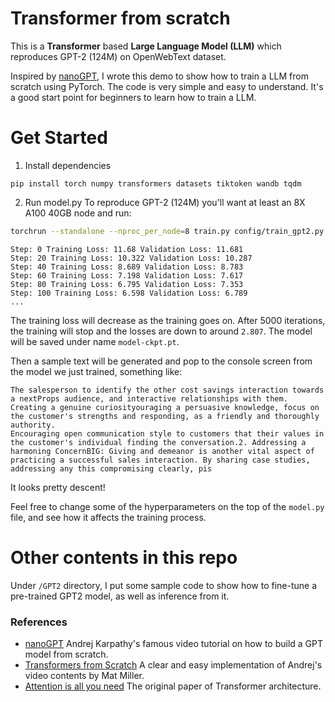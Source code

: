 # Transformer from scratch

This is a **Transformer** based **Large Language Model (LLM)** which reproduces GPT-2 (124M) on OpenWebText dataset.

Inspired by [nanoGPT](https://github.com/karpathy/nanoGPT), I wrote this demo to show how to train a LLM from scratch using PyTorch. 
The code is very simple and easy to understand. It's a good start point for beginners to learn how to train a LLM.


# Get Started

1. Install dependencies

```
pip install torch numpy transformers datasets tiktoken wandb tqdm
```
2. Run model.py
To reproduce GPT-2 (124M) you'll want at least an 8X A100 40GB node and run:

```sh
torchrun --standalone --nproc_per_node=8 train.py config/train_gpt2.py
```

``` 
Step: 0 Training Loss: 11.68 Validation Loss: 11.681
Step: 20 Training Loss: 10.322 Validation Loss: 10.287
Step: 40 Training Loss: 8.689 Validation Loss: 8.783
Step: 60 Training Loss: 7.198 Validation Loss: 7.617
Step: 80 Training Loss: 6.795 Validation Loss: 7.353
Step: 100 Training Loss: 6.598 Validation Loss: 6.789
...
```
 
The training loss will decrease as the training goes on. After 5000 iterations, the training will stop and the losses are down to around `2.807`. The model will be saved under name `model-ckpt.pt`.

Then a sample text will be generated and pop to the console screen from the model we just trained, something like:

```text
The salesperson to identify the other cost savings interaction towards a nextProps audience, and interactive relationships with them. Creating a genuine curiosityouraging a persuasive knowledge, focus on the customer's strengths and responding, as a friendly and thoroughly authority. 
Encouraging open communication style to customers that their values in the customer's individual finding the conversation.2. Addressing a harmoning ConcernBIG: Giving and demeanor is another vital aspect of practicing a successful sales interaction. By sharing case studies, addressing any this compromising clearly, pis
```

It looks pretty descent!

Feel free to change some of the hyperparameters on the top of the `model.py` file, and see how it affects the training process.


# Other contents in this repo

Under `/GPT2` directory, I put some sample code to show how to fine-tune a pre-trained GPT2 model, as well as inference from it.


### References

- [nanoGPT](https://github.com/karpathy/nanoGPT) Andrej Karpathy's famous video tutorial on how to build a GPT model from scratch.
- [Transformers from Scratch](https://blog.matdmiller.com/posts/2023-06-10_transformers/notebook.html) A clear and easy implementation of Andrej's video contents by Mat Miller.
- [Attention is all you need](https://arxiv.org/abs/1706.03762) The original paper of Transformer architecture.
